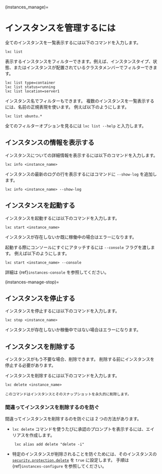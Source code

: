 (instances_manage)=
# インスタンスを管理するには

全てのインスタンスを一覧表示するには以下のコマンドを入力します。

    lxc list

表示するインスタンスをフィルターできます。例えば、インスタンスタイプ、状態、またはインスタンスが配置されているクラスタメンバーでフィルターできます。

    lxc list type=container
    lxc list status=running
    lxc list location=server1

インスタンス名でフィルターもできます。
複数のインスタンスを一覧表示するには、名前の正規表現を使います。
例えば以下のようにします。

    lxc list ubuntu.*

全てのフィルターオプションを見るには `lxc list --help` と入力します。

## インスタンスの情報を表示する

インスタンスについての詳細情報を表示するには以下のコマンドを入力します。

    lxc info <instance_name>

インスタンスの最新のログの行を表示するにはコマンドに `--show-log` を追加します。

    lxc info <instance_name> --show-log

## インスタンスを起動する

インスタンスを起動するには以下のコマンドを入力します。

    lxc start <instance_name>

インスタンスが存在しないか既に稼働中の場合はエラーになります。

起動する際にコンソールにすぐにアタッチするには `--console` フラグを渡します。
例えば以下のようにします。

    lxc start <instance_name> --console

詳細は {ref}`instances-console` を参照してください。

(instances-manage-stop)=
## インスタンスを停止する

インスタンスを停止するには以下のコマンドを入力します。

    lxc stop <instance_name>

インスタンスが存在しないか稼働中ではない場合はエラーになります。

## インスタンスを削除する

インスタンスがもう不要な場合、削除できます。
削除する前にインスタンスを停止する必要があります。

インスタンスを削除するには以下のコマンドを入力します。

    lxc delete <instance_name>

```{caution}
このコマンドはインスタンスとそのスナップショットを永久的に削除します。
```

### 間違ってインスタンスを削除するのを防ぐ

間違ってインスタンスを削除するのを防ぐには 2 つの方法があります。

- `lxc delete` コマンドを使うたびに承認のプロンプトを表示するには、エイリアスを作成します。

       lxc alias add delete "delete -i"

- 特定のインスタンスが削除されることを防ぐためには、そのインスタンスの [`security.protection.delete`](instance-options) を `true` に設定します。
  手順は {ref}`instances-configure` を参照してください。
